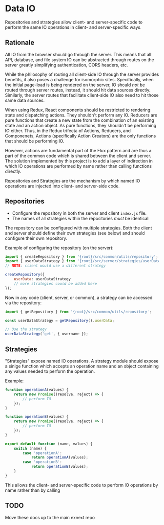 # Data IO
Repositories and strategies allow client- and server-specific code to perform the same IO
operations in client- and server-specific ways.

## Rationale
All IO from the browser should go through the server.  This means that all
API, database, and file system IO can be abstracted through routes on the server greatly
simplifying authentication, CORS headers, etc.

While the philosophy of routing all client-side IO through the server provides benefits, it also
poses a challenge for isomorphic sites.  Specifically, when the initial page-load is being
rendered on the server, IO should *not* be routed through server routes, instead, it should hit
data sources directly.  Similarly, the server routes that facilitate client-side IO also need
to hit those same data sources.

When using Redux, React components should be restricted to rendering state and dispatching
actions.  They shouldn't perform any IO.  Reducers are pure functions that create a new state
from the combination of an existing state and an action object.  As pure functions, they shouldn't
be performing IO either.  Thus, in the Redux trifecta of Actions, Reducers, and Componenets,
Actions (specifically Action Creators) are the only functions that should be performing IO.

However, actions are fundamental part of the Flux pattern and are thus a part of the common code
which is shared between the client and server.  The solution implemented by this project is to
add a layer of indirection in which IO operations are performed by name rather than calling
functions directly.

Repositories and Strategies are the mechanism by which named IO operations are injected into
client- and server-side code.

## Repositories
* Configure the repository in both the server and client `index.js` file.
* The names of all strategies within the repositories *must* be identical 

The repository can be configured with multiple strategies.
Both the client and server should define their own strategies (see below) and should configure
their own repository.

Example of configuring the repository (on the server):
``` js
import { createRepository } from '{root}/src/common/utils/repository';
import { userDataStrategy } from '{root}/src/server/strategies/userDataStrategy';
// NOTE: client would use a different strategy

createRepository({
	userData: userDataStrategy
	// more strategies could be added here
});
```

Now in any code (client, server, or common), a strategy can be accessed via the repository:
``` js
import { getRepository } from '{root}/src/common/utils/repository';

const userDataStrategy = getRepository().userData;

// Use the strategy
userDataStrategy('get', { username });
```

## Strategies

"Strategies" expose named IO operations.  A strategy module should expose a sinlge function which
accepts an operation name and an object containing any values needed to perform the operation.

Example:
``` js
function operationA(values) {
	return new Promise((resolve, reject) => {
		// perform IO
	});
}

function operationB(values) {
	return new Promise((resolve, reject) => {
		// perform IO
	});
}

export default function (name, values) {
	switch (name) {
		case 'operationA':
			return operationA(values);
		case 'operationB':
			return operationB(values);
	}
}
```

This allows the client- and server-specific code to perform IO operations by name rather than
by calling 

## TODO
Move these docs up to the main exnext repo